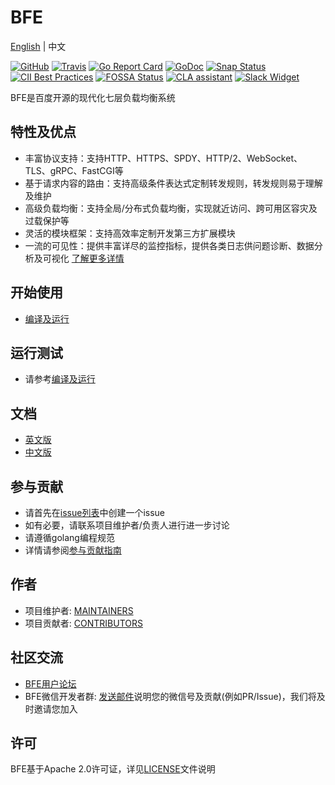 # BFE

[English](README.md) | 中文

[![GitHub](https://img.shields.io/github/license/bfenetworks/bfe)](https://github.com/bfenetworks/bfe/blob/develop/LICENSE)
[![Travis](https://img.shields.io/travis/com/bfenetworks/bfe)](https://travis-ci.com/bfenetworks/bfe)
[![Go Report Card](https://goreportcard.com/badge/github.com/bfenetworks/bfe)](https://goreportcard.com/report/github.com/bfenetworks/bfe)
[![GoDoc](https://godoc.org/github.com/bfenetworks/bfe?status.svg)](https://godoc.org/github.com/bfenetworks/bfe/bfe_module)
[![Snap Status](https://build.snapcraft.io/badge/bfenetworks/bfe.svg)](https://build.snapcraft.io/user/bfenetworks/bfe)
[![CII Best Practices](https://bestpractices.coreinfrastructure.org/projects/3209/badge)](https://bestpractices.coreinfrastructure.org/projects/3209)
[![FOSSA Status](https://app.fossa.io/api/projects/git%2Bgithub.com%2Fbfenetworks%2Fbfe.svg?type=shield)](https://app.fossa.com/reports/1f05f9f0-ac3d-486e-8ba9-ad95dabd4768)
[![CLA assistant](https://cla-assistant.io/readme/badge/bfenetworks/bfe)](https://cla-assistant.io/bfenetworks/bfe)
[![Slack Widget](https://img.shields.io/badge/join-us%20on%20slack-gray.svg?longCache=true&logo=slack&colorB=green)](https://slack.cncf.io)

BFE是百度开源的现代化七层负载均衡系统

## 特性及优点
- 丰富协议支持：支持HTTP、HTTPS、SPDY、HTTP/2、WebSocket、TLS、gRPC、FastCGI等
- 基于请求内容的路由：支持高级条件表达式定制转发规则，转发规则易于理解及维护
- 高级负载均衡：支持全局/分布式负载均衡，实现就近访问、跨可用区容灾及过载保护等
- 灵活的模块框架：支持高效率定制开发第三方扩展模块
- 一流的可见性：提供丰富详尽的监控指标，提供各类日志供问题诊断、数据分析及可视化
[了解更多详情](https://www.bfe-networks.net/zh_cn/introduction/overview/)

## 开始使用
- [编译及运行](docs/zh_cn/installation/install_from_source.md)

## 运行测试
- 请参考[编译及运行](docs/zh_cn/installation/install_from_source.md)

## 文档
- [英文版](https://www.bfe-networks.net/en_us/ABOUT/)
- [中文版](https://www.bfe-networks.net/zh_cn/ABOUT/)

## 参与贡献
- 请首先在[issue列表](http://github.com/bfenetworks/bfe/issues)中创建一个issue
- 如有必要，请联系项目维护者/负责人进行进一步讨论
- 请遵循golang编程规范
- 详情请参阅[参与贡献指南](CONTRIBUTING.md)

## 作者
- 项目维护者: [MAINTAINERS](MAINTAINERS.md)
- 项目贡献者: [CONTRIBUTORS](CONTRIBUTORS.md)

## 社区交流
- [BFE用户论坛](https://github.com/bfenetworks/bfe/discussions)
- BFE微信开发者群: [发送邮件](mailto:yangsijie@baidu.com)说明您的微信号及贡献(例如PR/Issue)，我们将及时邀请您加入

## 许可
BFE基于Apache 2.0许可证，详见[LICENSE](LICENSE)文件说明

